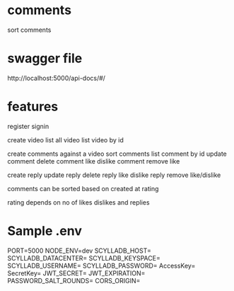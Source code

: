 # comments

sort comments

# swagger file

http://localhost:5000/api-docs/#/

# features

register
signin

create video
list all video
list video by id

create comments against a video
sort comments
list comment by id
update comment
delete comment
like dislike comment
remove like

create reply
update reply
delete reply
like dislike reply
remove like/dislike

comments can be sorted based on
created at
rating

rating depends on no of likes dislikes and replies

# Sample .env

PORT=5000
NODE_ENV=dev
SCYLLADB_HOST=
SCYLLADB_DATACENTER=
SCYLLADB_KEYSPACE=
SCYLLADB_USERNAME=
SCYLLADB_PASSWORD=
AccessKey=
SecretKey=
JWT_SECRET=
JWT_EXPIRATION=
PASSWORD_SALT_ROUNDS=
CORS_ORIGIN=
